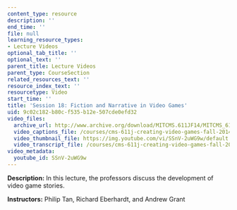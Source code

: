 ```yaml
---
content_type: resource
description: ''
end_time: ''
file: null
learning_resource_types:
- Lecture Videos
optional_tab_title: ''
optional_text: ''
parent_title: Lecture Videos
parent_type: CourseSection
related_resources_text: ''
resource_index_text: ''
resourcetype: Video
start_time: ''
title: 'Session 18: Fiction and Narrative in Video Games'
uid: 9c02c182-b80c-f535-b12e-507cde0efd32
video_files:
  archive_url: http://www.archive.org/download/MITCMS.611JF14/MITCMS_611JF14_lec18_300k.mp4
  video_captions_file: /courses/cms-611j-creating-video-games-fall-2014/687f32e0c9b456a79d363972a6f98e97_SSnV-2uWG9w.vtt
  video_thumbnail_file: https://img.youtube.com/vi/SSnV-2uWG9w/default.jpg
  video_transcript_file: /courses/cms-611j-creating-video-games-fall-2014/0471dae99aad7621a8663b1a36aef184_SSnV-2uWG9w.pdf
video_metadata:
  youtube_id: SSnV-2uWG9w
---
```


**Description:** In this lecture, the professors discuss the development of video game stories.

**Instructors:** Philip Tan, Richard Eberhardt, and Andrew Grant